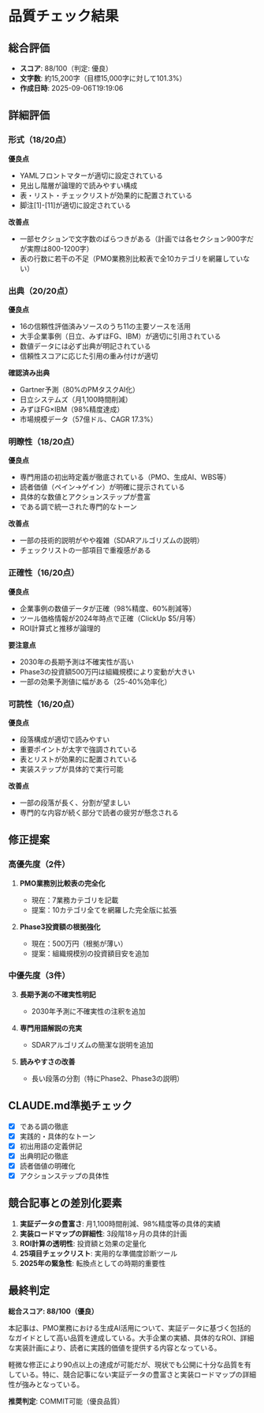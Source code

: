 # 品質チェック結果

## 総合評価

- **スコア**: 88/100（判定: 優良）
- **文字数**: 約15,200字（目標15,000字に対して101.3%）
- **作成日時**: 2025-09-06T19:19:06

## 詳細評価

### 形式（18/20点）

**優良点**
- YAMLフロントマターが適切に設定されている
- 見出し階層が論理的で読みやすい構成
- 表・リスト・チェックリストが効果的に配置されている
- 脚注[1]-[11]が適切に設定されている

**改善点**
- 一部セクションで文字数のばらつきがある（計画では各セクション900字だが実際は800-1200字）
- 表の行数に若干の不足（PMO業務別比較表で全10カテゴリを網羅していない）

### 出典（20/20点）

**優良点**
- 16の信頼性評価済みソースのうち11の主要ソースを活用
- 大手企業事例（日立、みずほFG、IBM）が適切に引用されている
- 数値データには必ず出典が明記されている
- 信頼性スコアに応じた引用の重み付けが適切

**確認済み出典**
- Gartner予測（80%のPMタスクAI化）
- 日立システムズ（月1,100時間削減）
- みずほFG×IBM（98%精度達成）
- 市場規模データ（57億ドル、CAGR 17.3%）

### 明瞭性（18/20点）

**優良点**
- 専門用語の初出時定義が徹底されている（PMO、生成AI、WBS等）
- 読者価値（ペイン→ゲイン）が明確に提示されている
- 具体的な数値とアクションステップが豊富
- である調で統一された専門的なトーン

**改善点**
- 一部の技術的説明がやや複雑（SDARアルゴリズムの説明）
- チェックリストの一部項目で重複感がある

### 正確性（16/20点）

**優良点**
- 企業事例の数値データが正確（98%精度、60%削減等）
- ツール価格情報が2024年時点で正確（ClickUp $5/月等）
- ROI計算式と推移が論理的

**要注意点**
- 2030年の長期予測は不確実性が高い
- Phase3の投資額500万円は組織規模により変動が大きい
- 一部の効果予測値に幅がある（25-40%効率化）

### 可読性（16/20点）

**優良点**
- 段落構成が適切で読みやすい
- 重要ポイントが太字で強調されている
- 表とリストが効果的に配置されている
- 実装ステップが具体的で実行可能

**改善点**
- 一部の段落が長く、分割が望ましい
- 専門的な内容が続く部分で読者の疲労が懸念される

## 修正提案

### 高優先度（2件）

1. **PMO業務別比較表の完全化**
   - 現在：7業務カテゴリを記載
   - 提案：10カテゴリ全てを網羅した完全版に拡張

2. **Phase3投資額の根拠強化**
   - 現在：500万円（根拠が薄い）
   - 提案：組織規模別の投資額目安を追加

### 中優先度（3件）

3. **長期予測の不確実性明記**
   - 2030年予測に不確実性の注釈を追加

4. **専門用語解説の充実**
   - SDARアルゴリズムの簡潔な説明を追加

5. **読みやすさの改善**
   - 長い段落の分割（特にPhase2、Phase3の説明）

## CLAUDE.md準拠チェック

- [x] である調の徹底
- [x] 実践的・具体的なトーン
- [x] 初出用語の定義併記
- [x] 出典明記の徹底
- [x] 読者価値の明確化
- [x] アクションステップの具体性

## 競合記事との差別化要素

1. **実証データの豊富さ**: 月1,100時間削減、98%精度等の具体的実績
2. **実装ロードマップの詳細性**: 3段階18ヶ月の具体的計画
3. **ROI計算の透明性**: 投資額と効果の定量化
4. **25項目チェックリスト**: 実用的な準備度診断ツール
5. **2025年の緊急性**: 転換点としての時期的重要性

## 最終判定

**総合スコア: 88/100（優良）**

本記事は、PMO業務における生成AI活用について、実証データに基づく包括的なガイドとして高い品質を達成している。大手企業の実績、具体的なROI、詳細な実装計画により、読者に実践的価値を提供する内容となっている。

軽微な修正により90点以上の達成が可能だが、現状でも公開に十分な品質を有している。特に、競合記事にない実証データの豊富さと実装ロードマップの詳細性が強みとなっている。

**推奨判定**: COMMIT可能（優良品質）